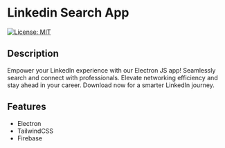 # Linkedin Search App

[![License: MIT](https://img.shields.io/badge/License-MIT-yellow.svg)](https://opensource.org/licenses/MIT)

## Description

 Empower your LinkedIn experience with our Electron JS app! Seamlessly search and connect with professionals. Elevate networking efficiency and stay ahead in your career. Download now for a smarter LinkedIn journey. 

## Features

- Electron
- TailwindCSS
- Firebase
